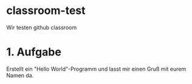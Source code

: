 # classroom-test
Wir testen github classroom

# 1. Aufgabe
Erstellt ein "Hello World"-Programm und lasst mir einen Gruß mit eurem Namen da.
